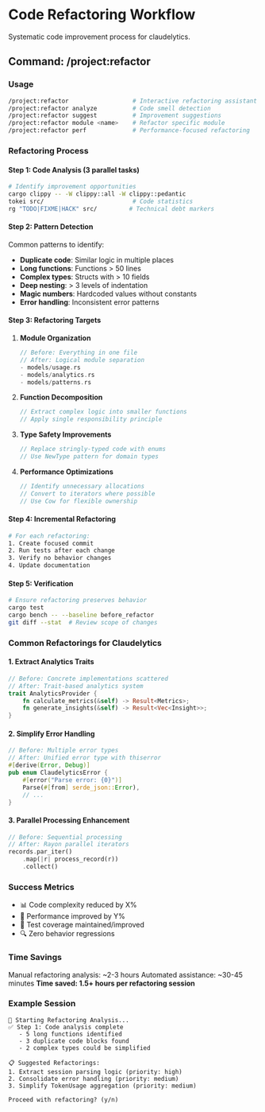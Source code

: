 # Code Refactoring Workflow

Systematic code improvement process for claudelytics.

## Command: /project:refactor

### Usage
```bash
/project:refactor                  # Interactive refactoring assistant
/project:refactor analyze          # Code smell detection
/project:refactor suggest          # Improvement suggestions
/project:refactor module <name>    # Refactor specific module
/project:refactor perf             # Performance-focused refactoring
```

### Refactoring Process

#### Step 1: Code Analysis (3 parallel tasks)
```bash
# Identify improvement opportunities
cargo clippy -- -W clippy::all -W clippy::pedantic
tokei src/                         # Code statistics
rg "TODO|FIXME|HACK" src/         # Technical debt markers
```

#### Step 2: Pattern Detection
Common patterns to identify:
- **Duplicate code**: Similar logic in multiple places
- **Long functions**: Functions > 50 lines
- **Complex types**: Structs with > 10 fields
- **Deep nesting**: > 3 levels of indentation
- **Magic numbers**: Hardcoded values without constants
- **Error handling**: Inconsistent error patterns

#### Step 3: Refactoring Targets
1. **Module Organization**
   ```rust
   // Before: Everything in one file
   // After: Logical module separation
   - models/usage.rs
   - models/analytics.rs
   - models/patterns.rs
   ```

2. **Function Decomposition**
   ```rust
   // Extract complex logic into smaller functions
   // Apply single responsibility principle
   ```

3. **Type Safety Improvements**
   ```rust
   // Replace stringly-typed code with enums
   // Use NewType pattern for domain types
   ```

4. **Performance Optimizations**
   ```rust
   // Identify unnecessary allocations
   // Convert to iterators where possible
   // Use Cow for flexible ownership
   ```

#### Step 4: Incremental Refactoring
```bash
# For each refactoring:
1. Create focused commit
2. Run tests after each change
3. Verify no behavior changes
4. Update documentation
```

#### Step 5: Verification
```bash
# Ensure refactoring preserves behavior
cargo test
cargo bench -- --baseline before_refactor
git diff --stat  # Review scope of changes
```

### Common Refactorings for Claudelytics

#### 1. Extract Analytics Traits
```rust
// Before: Concrete implementations scattered
// After: Trait-based analytics system
trait AnalyticsProvider {
    fn calculate_metrics(&self) -> Result<Metrics>;
    fn generate_insights(&self) -> Result<Vec<Insight>>;
}
```

#### 2. Simplify Error Handling
```rust
// Before: Multiple error types
// After: Unified error type with thiserror
#[derive(Error, Debug)]
pub enum ClaudelyticsError {
    #[error("Parse error: {0}")]
    Parse(#[from] serde_json::Error),
    // ...
}
```

#### 3. Parallel Processing Enhancement
```rust
// Before: Sequential processing
// After: Rayon parallel iterators
records.par_iter()
    .map(|r| process_record(r))
    .collect()
```

### Success Metrics
- 📊 Code complexity reduced by X%
- 🚀 Performance improved by Y%
- 📝 Test coverage maintained/improved
- 🔍 Zero behavior regressions

### Time Savings
Manual refactoring analysis: ~2-3 hours
Automated assistance: ~30-45 minutes
**Time saved: 1.5+ hours per refactoring session**

### Example Session
```
🔧 Starting Refactoring Analysis...
✅ Step 1: Code analysis complete
   - 5 long functions identified
   - 3 duplicate code blocks found
   - 2 complex types could be simplified

📋 Suggested Refactorings:
1. Extract session parsing logic (priority: high)
2. Consolidate error handling (priority: medium)
3. Simplify TokenUsage aggregation (priority: medium)

Proceed with refactoring? (y/n)
```